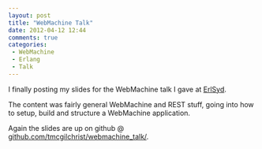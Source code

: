 ```yaml
---
layout: post
title: "WebMachine Talk"
date: 2012-04-12 12:44
comments: true
categories:
 - WebMachine
 - Erlang
 - Talk
---
```


I finally posting my slides for the WebMachine talk I gave at
[ErlSyd](http://www.meetup.com/Sydney-Erlang-User-Group/events/49204512/).

The content was fairly general WebMachine and REST stuff, going into how to
setup, build and structure a WebMachine application.

Again the slides are up on github @ [github.com/tmcgilchrist/webmachine_talk/](https://github.com/tmcgilchrist/webmachine_talk/).
